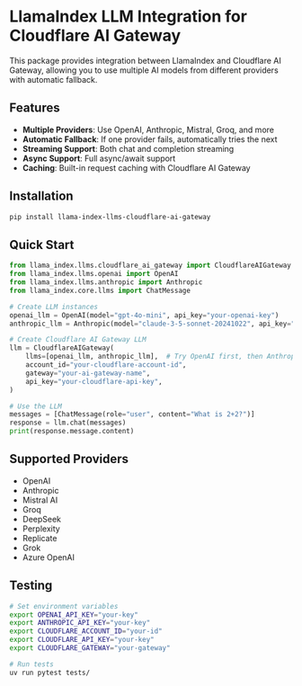 # LlamaIndex LLM Integration for Cloudflare AI Gateway

This package provides integration between LlamaIndex and Cloudflare AI Gateway, allowing you to use multiple AI models from different providers with automatic fallback.

## Features

- **Multiple Providers**: Use OpenAI, Anthropic, Mistral, Groq, and more
- **Automatic Fallback**: If one provider fails, automatically tries the next
- **Streaming Support**: Both chat and completion streaming
- **Async Support**: Full async/await support
- **Caching**: Built-in request caching with Cloudflare AI Gateway

## Installation

```bash
pip install llama-index-llms-cloudflare-ai-gateway
```

## Quick Start

```python
from llama_index.llms.cloudflare_ai_gateway import CloudflareAIGateway
from llama_index.llms.openai import OpenAI
from llama_index.llms.anthropic import Anthropic
from llama_index.core.llms import ChatMessage

# Create LLM instances
openai_llm = OpenAI(model="gpt-4o-mini", api_key="your-openai-key")
anthropic_llm = Anthropic(model="claude-3-5-sonnet-20241022", api_key="your-anthropic-key")

# Create Cloudflare AI Gateway LLM
llm = CloudflareAIGateway(
    llms=[openai_llm, anthropic_llm],  # Try OpenAI first, then Anthropic
    account_id="your-cloudflare-account-id",
    gateway="your-ai-gateway-name",
    api_key="your-cloudflare-api-key",
)

# Use the LLM
messages = [ChatMessage(role="user", content="What is 2+2?")]
response = llm.chat(messages)
print(response.message.content)
```

## Supported Providers

- OpenAI
- Anthropic  
- Mistral AI
- Groq
- DeepSeek
- Perplexity
- Replicate
- Grok
- Azure OpenAI

## Testing

```bash
# Set environment variables
export OPENAI_API_KEY="your-key"
export ANTHROPIC_API_KEY="your-key" 
export CLOUDFLARE_ACCOUNT_ID="your-id"
export CLOUDFLARE_API_KEY="your-key"
export CLOUDFLARE_GATEWAY="your-gateway"

# Run tests
uv run pytest tests/
```
 